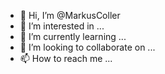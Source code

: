 - 👋 Hi, I’m @MarkusColler
- 👀 I’m interested in ...
- 🌱 I’m currently learning ...
- 💞️ I’m looking to collaborate on ...
- 📫 How to reach me ...

<!---
MarkusColler/MarkusColler is a ✨ special ✨ repository because its `README.md` (this file) appears on your GitHub profile.
You can click the Preview link to take a look at your changes.
--->
